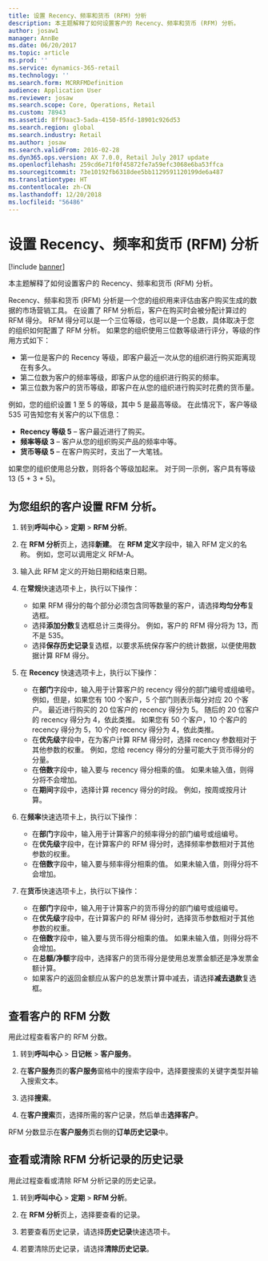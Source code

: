 ```yaml
---
title: 设置 Recency、频率和货币 (RFM) 分析
description: 本主题解释了如何设置客户的 Recency、频率和货币 (RFM) 分析。
author: josaw1
manager: AnnBe
ms.date: 06/20/2017
ms.topic: article
ms.prod: ''
ms.service: dynamics-365-retail
ms.technology: ''
ms.search.form: MCRRFMDefinition
audience: Application User
ms.reviewer: josaw
ms.search.scope: Core, Operations, Retail
ms.custom: 78943
ms.assetid: 8ff9aac3-5ada-4150-85fd-18901c926d53
ms.search.region: global
ms.search.industry: Retail
ms.author: josaw
ms.search.validFrom: 2016-02-28
ms.dyn365.ops.version: AX 7.0.0, Retail July 2017 update
ms.openlocfilehash: 259cd6e71f0f45872fe7a59efc3068e6ba53ffca
ms.sourcegitcommit: 73e10192fb6318dee5bb1129591120199de6a487
ms.translationtype: HT
ms.contentlocale: zh-CN
ms.lasthandoff: 12/20/2018
ms.locfileid: "56486"
---
```

# <a name="set-up-recency-frequency-and-monetary-rfm-analysis"></a>设置 Recency、频率和货币 (RFM) 分析

[!include [banner](includes/banner.md)]

本主题解释了如何设置客户的 Recency、频率和货币 (RFM) 分析。

Recency、频率和货币 (RFM) 分析是一个您的组织用来评估由客户购买生成的数据的市场营销工具。 在设置了 RFM 分析后，客户在购买时会被分配计算过的 RFM 得分。 RFM 得分可以是一个三位等级，也可以是一个总数，具体取决于您的组织如何配置了 RFM 分析。 如果您的组织使用三位数等级进行评分，等级的作用方式如下：

- 第一位是客户的 Recency 等级，即客户最近一次从您的组织进行购买距离现在有多久。 
- 第二位数为客户的频率等级，即客户从您的组织进行购买的频率。 
- 第三位数为客户的货币等级，即客户在从您的组织进行购买时花费的货币量。 

例如，您的组织设置 1 至 5 的等级，其中 5 是最高等级。 在此情况下，客户等级 535 可告知您有关客户的以下信息：

-   **Recency 等级 5** – 客户最近进行了购买。
-   **频率等级 3** – 客户从您的组织购买产品的频率中等。
-   **货币等级 5** – 在客户购买时，支出了一大笔钱。

如果您的组织使用总分数，则将各个等级加起来。 对于同一示例，客户具有等级 13 (5 + 3 + 5)。

## <a name="to-set-up-rfm-analysis-for-the-customers-in-your-organization"></a>为您组织的客户设置 RFM 分析。

1.  转到**呼叫中心** > **定期** > **RFM 分析**。

2.  在 **RFM 分析**页上，选择**新建**。 在 **RFM 定义**字段中，输入 RFM 定义的名称。 例如，您可以调用定义 RFM-A。

3.  输入此 RFM 定义的开始日期和结束日期。

4.  在**常规**快速选项卡上，执行以下操作： 
    - 如果 RFM 得分的每个部分必须包含同等数量的客户，请选择**均匀分布**复选框。 
    - 选择**添加分数**复选框总计三类得分。 例如，客户的 RFM 得分将为 13，而不是 535。 
    - 选择**保存历史记录**复选框，以要求系统保存客户的统计数据，以便使用数据计算 RFM 得分。

5.  在 **Recency** 快速选项卡上，执行以下操作： 
    - 在**部门**字段中，输入用于计算客户的 recency 得分的部门编号或组编号。 例如，但是，如果您有 100 个客户，5 个部门则表示每分对应 20 个客户。 最近进行购买的 20 位客户的 recency 得分为 5。 随后的 20 位客户的 recency 得分为 4，依此类推。 如果您有 50 个客户，10 个客户的 recency 得分为 5，10 个的 recency 得分为 4，依此类推。 
    - 在**优先级**字段中，在为客户计算 RFM 得分时，选择 recency 参数相对于其他参数的权重。 例如，您给 recency 得分的分量可能大于货币得分的分量。 
    - 在**倍数**字段中，输入要与 recency 得分相乘的值。 如果未输入值，则得分将不会增加。 
    - 在**期间**字段中，选择计算 recency 得分的时段。 例如，按周或按月计算。

6.  在**频率**快速选项卡上，执行以下操作： 
    - 在**部门**字段中，输入用于计算客户的频率得分的部门编号或组编号。 
    - 在**优先级**字段中，在计算客户的 RFM 得分时，选择频率参数相对于其他参数的权重。 
    - 在**倍数**字段中，输入要与频率得分相乘的值。 如果未输入值，则得分将不会增加。

7.  在**货币**快速选项卡上，执行以下操作： 
    - 在**部门**字段中，输入用于计算客户的货币得分的部门编号或组编号。 
    - 在**优先级**字段中，在计算客户的 RFM 得分时，选择货币参数相对于其他参数的权重。 
    - 在**倍数**字段中，输入要与货币得分相乘的值。 如果未输入值，则得分将不会增加。 
    - 在**总额/净额**字段中，选择客户的货币得分是使用总发票金额还是净发票金额计算。 
    - 如果客户的返回金额应从客户的总发票计算中减去，请选择**减去退款**复选框。 

## <a name="view-a-customers-rfm-score"></a>查看客户的 RFM 分数
用此过程查看客户的 RFM 分数。 

1.  转到**呼叫中心** > **日记帐** > **客户服务**。 

2.  在**客户服务**页的**客户服务**窗格中的搜索字段中，选择要搜索的关键字类型并输入搜索文本。

3.  选择**搜索**。

4.  在**客户搜索**页，选择所需的客户记录，然后单击**选择客户**。 

RFM 分数显示在**客户服务**页右侧的**订单历史记录**中。 

## <a name="view-or-clear-the-history-of-an-rfm-analysis-record"></a>查看或清除 RFM 分析记录的历史记录
用此过程查看或清除 RFM 分析记录的历史记录。 

1.  转到**呼叫中心** > **定期** > **RFM 分析**。

2.  在 **RFM 分析**页上，选择要查看的记录。

3.  若要查看历史记录，请选择**历史记录**快速选项卡。

4.  若要清除历史记录，请选择**清除历史记录**。
